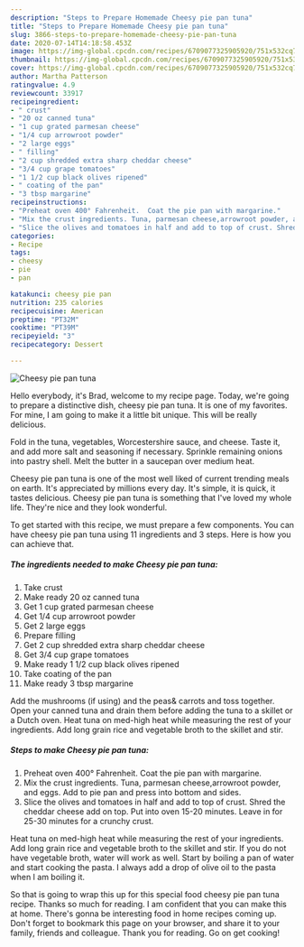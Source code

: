 ```yaml
---
description: "Steps to Prepare Homemade Cheesy pie pan tuna"
title: "Steps to Prepare Homemade Cheesy pie pan tuna"
slug: 3866-steps-to-prepare-homemade-cheesy-pie-pan-tuna
date: 2020-07-14T14:18:58.453Z
image: https://img-global.cpcdn.com/recipes/6709077325905920/751x532cq70/cheesy-pie-pan-tuna-recipe-main-photo.jpg
thumbnail: https://img-global.cpcdn.com/recipes/6709077325905920/751x532cq70/cheesy-pie-pan-tuna-recipe-main-photo.jpg
cover: https://img-global.cpcdn.com/recipes/6709077325905920/751x532cq70/cheesy-pie-pan-tuna-recipe-main-photo.jpg
author: Martha Patterson
ratingvalue: 4.9
reviewcount: 33917
recipeingredient:
- " crust"
- "20 oz canned tuna"
- "1 cup grated parmesan cheese"
- "1/4 cup arrowroot powder"
- "2 large eggs"
- " filling"
- "2 cup shredded extra sharp cheddar cheese"
- "3/4 cup grape tomatoes"
- "1 1/2 cup black olives ripened"
- " coating of the pan"
- "3 tbsp margarine"
recipeinstructions:
- "Preheat oven 400° Fahrenheit.  Coat the pie pan with margarine."
- "Mix the crust ingredients. Tuna, parmesan cheese,arrowroot powder, and eggs. Add to pie pan and press into bottom and sides."
- "Slice the olives and tomatoes in half and add to top of crust. Shred the cheddar cheese add on top. Put into oven 15-20 minutes. Leave in for 25-30 minutes for a crunchy crust."
categories:
- Recipe
tags:
- cheesy
- pie
- pan

katakunci: cheesy pie pan 
nutrition: 235 calories
recipecuisine: American
preptime: "PT32M"
cooktime: "PT39M"
recipeyield: "3"
recipecategory: Dessert

---
```



![Cheesy pie pan tuna](https://img-global.cpcdn.com/recipes/6709077325905920/751x532cq70/cheesy-pie-pan-tuna-recipe-main-photo.jpg)

Hello everybody, it's Brad, welcome to my recipe page. Today, we're going to prepare a distinctive dish, cheesy pie pan tuna. It is one of my favorites. For mine, I am going to make it a little bit unique. This will be really delicious.

Fold in the tuna, vegetables, Worcestershire sauce, and cheese. Taste it, and add more salt and seasoning if necessary. Sprinkle remaining onions into pastry shell. Melt the butter in a saucepan over medium heat.

Cheesy pie pan tuna is one of the most well liked of current trending meals on earth. It's appreciated by millions every day. It's simple, it is quick, it tastes delicious. Cheesy pie pan tuna is something that I've loved my whole life. They're nice and they look wonderful.


To get started with this recipe, we must prepare a few components. You can have cheesy pie pan tuna using 11 ingredients and 3 steps. Here is how you can achieve that.

<!--inarticleads1-->

##### The ingredients needed to make Cheesy pie pan tuna:

1. Take  crust
1. Make ready 20 oz canned tuna
1. Get 1 cup grated parmesan cheese
1. Get 1/4 cup arrowroot powder
1. Get 2 large eggs
1. Prepare  filling
1. Get 2 cup shredded extra sharp cheddar cheese
1. Get 3/4 cup grape tomatoes
1. Make ready 1 1/2 cup black olives ripened
1. Take  coating of the pan
1. Make ready 3 tbsp margarine


Add the mushrooms (if using) and the peas&amp; carrots and toss together. Open your canned tuna and drain them before adding the tuna to a skillet or a Dutch oven. Heat tuna on med-high heat while measuring the rest of your ingredients. Add long grain rice and vegetable broth to the skillet and stir. 

<!--inarticleads2-->

##### Steps to make Cheesy pie pan tuna:

1. Preheat oven 400° Fahrenheit.  Coat the pie pan with margarine.
1. Mix the crust ingredients. Tuna, parmesan cheese,arrowroot powder, and eggs. Add to pie pan and press into bottom and sides.
1. Slice the olives and tomatoes in half and add to top of crust. Shred the cheddar cheese add on top. Put into oven 15-20 minutes. Leave in for 25-30 minutes for a crunchy crust.


Heat tuna on med-high heat while measuring the rest of your ingredients. Add long grain rice and vegetable broth to the skillet and stir. If you do not have vegetable broth, water will work as well. Start by boiling a pan of water and start cooking the pasta. I always add a drop of olive oil to the pasta when I am boiling it. 

So that is going to wrap this up for this special food cheesy pie pan tuna recipe. Thanks so much for reading. I am confident that you can make this at home. There's gonna be interesting food in home recipes coming up. Don't forget to bookmark this page on your browser, and share it to your family, friends and colleague. Thank you for reading. Go on get cooking!
